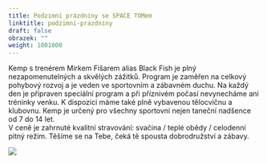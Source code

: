 ```yaml
---
title: Podzimní prázdniny se SPACE TOMem
linktitle: podzimni-prazdniny
draft: false
obrazek: ""
weight: 1001000
---
```

Kemp s trenérem Mirkem Fišarem alias Black Fish je plný nezapomenutelných a skvělých zážitků. Program je zaměřen na  celkový  pohybový rozvoj a je  veden ve sportovním a zábavném duchu. Na každý den je připraven speciální program a při příznivém počasí nevynecháme ani tréninky venku. K dispozici máme také plně vybavenou tělocvičnu a klubovnu. Kemp je určený pro všechny sportovní nejen taneční nadšence od 7 do 14 let. \
V ceně je zahrnuté kvalitní stravování: svačina / teplé obědy / celodenní pitný režim. Těšíme se na Tebe, čeká tě spousta dobrodružství a zábavy.

![](/assets/media/parkour_kemp-1-.jpg)